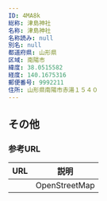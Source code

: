 ```yaml
---
ID: 4MA8k
総称: 津島神社
名称: 津島神社
名称読み: null
別名: null
都道府県: 山形県
区域: 南陽市
緯度: 38.0515582
経度: 140.1675316
郵便番号: 9992211
住所: 山形県南陽市赤湯１５４０
---
```


## その他

### 参考URL

| URL | 説明          |
| --- | ------------- |
|     | OpenStreetMap |
